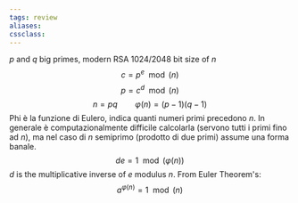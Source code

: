 ```yaml
---
tags: review
aliases:
cssclass:
---
```

 
$p$ and $q$ big primes, modern RSA $1024/2048$ bit size of $n$
$$
c = p^e \mod(n)
$$
$$
p = c^d \mod(n)
$$
$$
n = pq \qquad \varphi(n) = (p-1)(q-1)
$$
Phi è la funzione di Eulero, indica quanti numeri primi precedono $n$. In generale è computazionalmente difficile calcolarla (servono tutti i primi fino ad $n$), ma nel caso di $n$ semiprimo (prodotto di due primi) assume una forma banale.
$$
de = 1 \mod(\varphi(n))  
$$
$d$ is the multiplicative inverse of $e$ modulus $n$. 
From Euler Theorem's:
$$
a^{\varphi(n)} = 1 \mod(n)
$$


